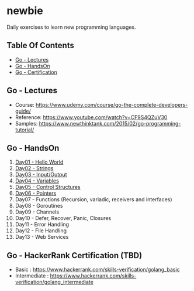 # newbie
Daily exercises to learn new programming languages.

## Table Of Contents
- [Go - Lectures](https://github.com/nvragav/newbie#go---lectures)
- [Go - HandsOn](https://github.com/nvragav/newbie#go---handson)
- [Go - Certification](https://github.com/nvragav/newbie#go---hackerrank-certification-tbd)

## Go - Lectures 
- Course: https://www.udemy.com/course/go-the-complete-developers-guide/
- Reference: https://www.youtube.com/watch?v=CF9S4QZuV30
- Samples: https://www.newthinktank.com/2015/02/go-programming-tutorial/

## Go - HandsOn
1. [Day01 - Hello World](https://github.com/nvragav/newbie/blob/main/go/day01_hello.go)
2. [Day02 - Strings](https://github.com/nvragav/newbie/blob/main/go/day02_strings.go)
3. [Day03 - Input/Output](https://github.com/nvragav/newbie/blob/main/go/day03_io.go)
4. [Day04 - Variables](https://github.com/nvragav/newbie/blob/main/go/day04_vars.go)
5. [Day05 - Control Structures](https://github.com/nvragav/newbie/blob/main/go/day05_control.go)
6. [Day06 - Pointers](https://github.com/nvragav/newbie/blob/main/go/day06_pointers.go)
7. Day07 - Functions (Recursion, variadic, receivers and interfaces)
8. Day08 - Goroutines
9. Day09 - Channels
10. Day10 - Defer, Recover, Panic, Closures
11. Day11 - Error Handling
12. Day12 - File Handling
13. Day13 - Web Services

## Go - HackerRank Certification (TBD)
- Basic : https://www.hackerrank.com/skills-verification/golang_basic
- Intermediate : https://www.hackerrank.com/skills-verification/golang_intermediate
